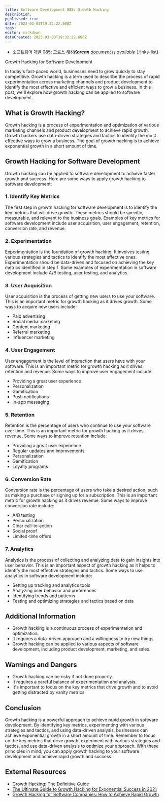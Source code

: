 ```yaml
---
title: Software Development 085: Growth Hacking
description: 
published: true
date: 2023-03-03T19:32:22.600Z
tags: 
editor: markdown
dateCreated: 2023-03-03T19:32:22.600Z
---
```


- [소프트웨어 개발 085: 그로스 해킹***Korean** document is available*](/ko/Knowledge-base/Software-Development/Learning/software-development-085-growth-hacking)
{.links-list}


Growth Hacking for Software Development

In today's fast-paced world, businesses need to grow quickly to stay competitive. Growth hacking is a term used to describe the process of rapid experimentation across marketing channels and product development to identify the most effective and efficient ways to grow a business. In this post, we'll explore how growth hacking can be applied to software development.

## What is Growth Hacking?

Growth hacking is a process of experimentation and optimization of various marketing channels and product development to achieve rapid growth. Growth hackers use data-driven strategies and tactics to identify the most effective ways to grow a business. The goal of growth hacking is to achieve exponential growth in a short amount of time.

## Growth Hacking for Software Development

Growth hacking can be applied to software development to achieve faster growth and success. Here are some ways to apply growth hacking to software development:

### 1. Identify Key Metrics

The first step in growth hacking for software development is to identify the key metrics that will drive growth. These metrics should be specific, measurable, and relevant to the business goals. Examples of key metrics for software development include user acquisition, user engagement, retention, conversion rate, and revenue.

### 2. Experimentation

Experimentation is the foundation of growth hacking. It involves testing various strategies and tactics to identify the most effective ones. Experimentation should be data-driven and focused on achieving the key metrics identified in step 1. Some examples of experimentation in software development include A/B testing, user testing, and analytics.

### 3. User Acquisition

User acquisition is the process of getting new users to use your software. This is an important metric for growth hacking as it drives growth. Some ways to acquire new users include:

- Paid advertising
- Social media marketing
- Content marketing
- Referral marketing
- Influencer marketing

### 4. User Engagement

User engagement is the level of interaction that users have with your software. This is an important metric for growth hacking as it drives retention and revenue. Some ways to improve user engagement include:

- Providing a great user experience
- Personalization
- Gamification
- Push notifications
- In-app messaging

### 5. Retention

Retention is the percentage of users who continue to use your software over time. This is an important metric for growth hacking as it drives revenue. Some ways to improve retention include:

- Providing a great user experience
- Regular updates and improvements
- Personalization
- Gamification
- Loyalty programs

### 6. Conversion Rate

Conversion rate is the percentage of users who take a desired action, such as making a purchase or signing up for a subscription. This is an important metric for growth hacking as it drives revenue. Some ways to improve conversion rate include:

- A/B testing
- Personalization
- Clear call-to-action
- Social proof
- Limited-time offers

### 7. Analytics

Analytics is the process of collecting and analyzing data to gain insights into user behavior. This is an important aspect of growth hacking as it helps to identify the most effective strategies and tactics. Some ways to use analytics in software development include:

- Setting up tracking and analytics tools
- Analyzing user behavior and preferences
- Identifying trends and patterns
- Testing and optimizing strategies and tactics based on data

## Additional Information

- Growth hacking is a continuous process of experimentation and optimization.
- It requires a data-driven approach and a willingness to try new things.
- Growth hacking can be applied to various aspects of software development, including product development, marketing, and sales.

## Warnings and Dangers

- Growth hacking can be risky if not done properly.
- It requires a careful balance of experimentation and analysis.
- It's important to focus on the key metrics that drive growth and to avoid getting distracted by vanity metrics.

## Conclusion

Growth hacking is a powerful approach to achieve rapid growth in software development. By identifying key metrics, experimenting with various strategies and tactics, and using data-driven analysis, businesses can achieve exponential growth in a short amount of time. Remember to focus on the key metrics that drive growth, experiment with various strategies and tactics, and use data-driven analysis to optimize your approach. With these principles in mind, you can apply growth hacking to your software development and achieve rapid growth and success.

## External Resources

- [Growth Hacking: The Definitive Guide](https://www.crazyegg.com/blog/growth-hacking/)
- [The Ultimate Guide to Growth Hacking for Exponential Success in 2021](https://www.singlegrain.com/growth-hacking/growth-hacking-techniques/)
- [Growth Hacking for Software Companies: How to Achieve Rapid Growth](https://www.lean-labs.com/blog/growth-hacking-for-software-companies-how-to-achieve-rapid-growth)